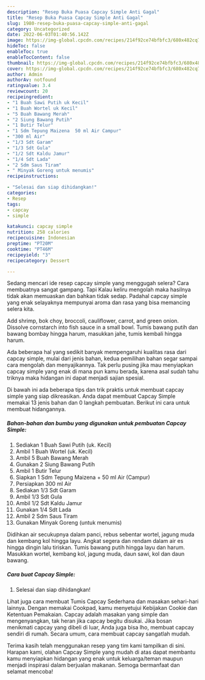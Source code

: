 ```yaml
---
description: "Resep Buka Puasa Capcay Simple Anti Gagal"
title: "Resep Buka Puasa Capcay Simple Anti Gagal"
slug: 1980-resep-buka-puasa-capcay-simple-anti-gagal
category: Uncategorized
date: 2022-06-03T01:40:56.142Z
image: https://img-global.cpcdn.com/recipes/214f92ce74bfbfc3/680x482cq70/capcay-simple-foto-resep-utama.jpg
hideToc: false
enableToc: true
enableTocContent: false
thumbnail: https://img-global.cpcdn.com/recipes/214f92ce74bfbfc3/680x482cq70/capcay-simple-foto-resep-utama.jpg
cover: https://img-global.cpcdn.com/recipes/214f92ce74bfbfc3/680x482cq70/capcay-simple-foto-resep-utama.jpg
author: Admin
authorAv: notfound
ratingvalue: 3.4
reviewcount: 20
recipeingredient:
- "1 Buah Sawi Putih uk Kecil"
- "1 Buah Wortel uk Kecil"
- "5 Buah Bawang Merah"
- "2 Siung Bawang Putih"
- "1 Butir Telur"
- "1 Sdm Tepung Maizena  50 ml Air Campur"
- "300 ml Air"
- "1/3 Sdt Garam"
- "1/3 Sdt Gula"
- "1/2 Sdt Kaldu Jamur"
- "1/4 Sdt Lada"
- "2 Sdm Saus Tiram"
- " Minyak Goreng untuk menumis"
recipeinstructions:

- "Selesai dan siap dihidangkan!"
categories:
- Resep
tags:
- capcay
- simple

katakunci: capcay simple 
nutrition: 258 calories
recipecuisine: Indonesian
preptime: "PT20M"
cooktime: "PT46M"
recipeyield: "3"
recipecategory: Dessert

---
```



Sedang mencari ide resep capcay simple yang menggugah selera? Cara membuatnya sangat gampang. Tapi Kalau keliru mengolah maka hasilnya tidak akan memuaskan dan bahkan tidak sedap. Padahal capcay simple yang enak selayaknya mempunyai aroma dan rasa yang bisa memancing selera kita.


Add shrimp, bok choy, broccoli, cauliflower, carrot, and green onion. Dissolve cornstarch into fish sauce in a small bowl. Tumis bawang putih dan bawang bombay hingga harum, masukkan jahe, tumis kembali hingga harum.

Ada beberapa hal yang sedikit banyak mempengaruhi kualitas rasa dari capcay simple, mulai dari jenis bahan, kedua pemilihan bahan segar sampai cara mengolah dan menyajikannya. Tak perlu pusing jika mau menyiapkan capcay simple yang enak di mana pun kamu berada, karena asal sudah tahu triknya maka hidangan ini dapat menjadi sajian spesial.


Di bawah ini ada beberapa tips dan trik praktis untuk membuat capcay simple yang siap dikreasikan. Anda dapat membuat Capcay Simple memakai 13 jenis bahan dan 0 langkah pembuatan. Berikut ini cara untuk membuat hidangannya.

<!--inarticleads1-->

##### Bahan-bahan dan bumbu yang digunakan untuk pembuatan Capcay Simple:

1. Sediakan 1 Buah Sawi Putih (uk. Kecil)
1. Ambil 1 Buah Wortel (uk. Kecil)
1. Ambil 5 Buah Bawang Merah
1. Gunakan 2 Siung Bawang Putih
1. Ambil 1 Butir Telur
1. Siapkan 1 Sdm Tepung Maizena + 50 ml Air (Campur)
1. Persiapkan 300 ml Air
1. Sediakan 1/3 Sdt Garam
1. Ambil 1/3 Sdt Gula
1. Ambil 1/2 Sdt Kaldu Jamur
1. Gunakan 1/4 Sdt Lada
1. Ambil 2 Sdm Saus Tiram
1. Gunakan  Minyak Goreng (untuk menumis)


Didihkan air secukupnya dalam panci, rebus sebentar wortel, jagung muda dan kembang kol hingga layu. Angkat segera dan rendam dalam air es hingga dingin lalu tiriskan. Tumis bawang putih hingga layu dan harum. Masukkan wortel, kembang kol, jagung muda, daun sawi, kol dan daun bawang. 

<!--inarticleads2-->

##### Cara buat Capcay Simple:


1. Selesai dan siap dihidangkan!

Lihat juga cara membuat Tumis Capcay Sederhana dan masakan sehari-hari lainnya. Dengan memakai Cookpad, kamu menyetujui Kebijakan Cookie dan Ketentuan Pemakaian. Capcay adalah masakan yang simple dan mengenyangkan, tak heran jika capcay begitu disukai. Jika bosan menikmati capcay yang dibeli di luar, Anda juga bisa lho, membuat capcay sendiri di rumah. Secara umum, cara membuat capcay sangatlah mudah. 

Terima kasih telah menggunakan resep yang tim kami tampilkan di sini. Harapan kami, olahan Capcay Simple yang mudah di atas dapat membantu kamu menyiapkan hidangan yang enak untuk keluarga/teman maupun menjadi inspirasi dalam berjualan makanan. Semoga bermanfaat dan selamat mencoba!
